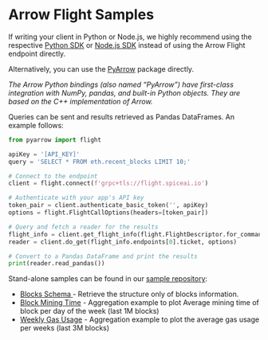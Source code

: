 # Arrow Flight Samples

If writing your client in Python or Node.js, we highly recommend using the respective [Python SDK](../sdks/python-sdk/) or [Node.js SDK](../sdks/node.js-sdk/) instead of using the Arrow Flight endpoint directly.

Alternatively, you can use the [PyArrow](https://arrow.apache.org/docs/python/index.html) package directly.

_The Arrow Python bindings (also named “PyArrow”) have first-class integration with NumPy, pandas, and built-in Python objects. They are based on the C++ implementation of Arrow._

Queries can be sent and results retrieved as Pandas DataFrames. An example follows:

```python
from pyarrow import flight

apiKey = '[API_KEY]'
query = 'SELECT * FROM eth.recent_blocks LIMIT 10;'

# Connect to the endpoint
client = flight.connect(f'grpc+tls://flight.spiceai.io')

# Authenticate with your app's API key
token_pair = client.authenticate_basic_token('', apiKey)
options = flight.FlightCallOptions(headers=[token_pair])

# Query and fetch a reader for the results
flight_info = client.get_flight_info(flight.FlightDescriptor.for_command(query), options)
reader = client.do_get(flight_info.endpoints[0].ticket, options)

# Convert to a Pandas DataFrame and print the results
print(reader.read_pandas())
```

Stand-alone samples can be found in our [sample repository](https://github.com/spicehq/samples):

* [Blocks Schema ](https://github.com/spicehq/samples/blob/trunk/python/blocks\_schema.py)- Retrieve the structure only of blocks information.
* [Block Mining Time](https://github.com/spicehq/samples/blob/trunk/python/block\_mining\_time.py) - Aggregation example to plot Average mining time of block per day of the week (last 1M blocks)
* [Weekly Gas Usage](https://github.com/spicehq/samples/blob/trunk/python/weekly\_gas\_usage.py) - Aggregation example to plot the average gas usage per weeks (last 3M blocks)
